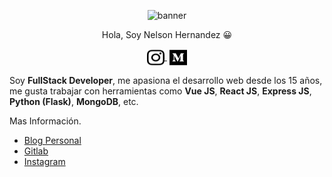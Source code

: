 
 <p align="center">
  <img src="https://i.ibb.co/f1r1Xdd/banner.png" alt="banner"/>
</p>

<p align="center"> 
Hola, Soy Nelson Hernandez 😀
</p>

<p align="center">
   <a href="https://www.instagram.com/nelsonhermendz/?hl=es-la" target="blank" style='margin-right:4px'>
    <img align="center" src="instagram-brands.svg" alt="Nelson-developer" height="28px" width="28px" />
  </a>
  <a href="hhttps://medium.com/@nelsonher019" target="blank">
    <img align="center" src="medium-brands.svg" alt="Nelson-developer" height="28px" width="28px" />
  </a>
</p>


Soy **FullStack Developer**, me apasiona el desarrollo web desde los 15 años, me gusta trabajar con herramientas como **Vue JS**, **React JS**, **Express JS**, **Python (Flask)**, **MongoDB**, etc.

Mas Información.

* [Blog Personal](https://nelsonweb.netlify.app/)
* [Gitlab](https://gitlab.com/Nelson-developer)
* [Instagram](https://www.instagram.com/nelsonhermendz/)

